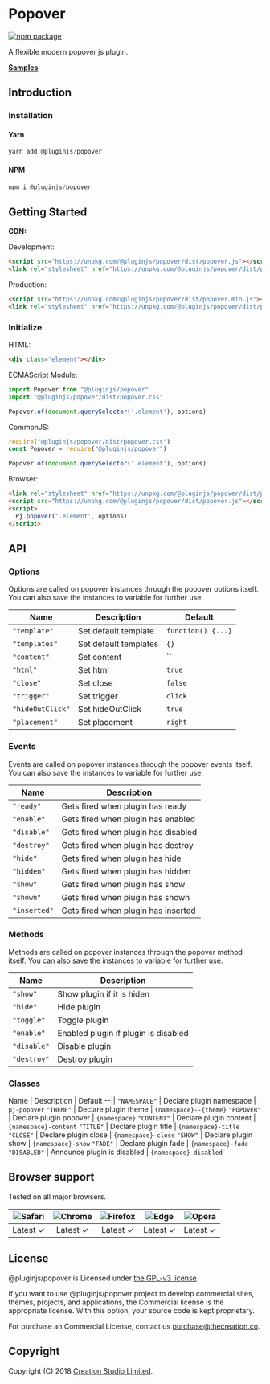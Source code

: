 # Popover

[![npm package](https://img.shields.io/npm/v/@pluginjs/popover.svg)](https://www.npmjs.com/package/@pluginjs/popover)

A flexible modern popover js plugin.

**[Samples](https://codesandbox.io/s/github/pluginjs/plugin.js/tree/master/modules/popover/samples)**

## Introduction

### Installation

#### Yarn

```javascript
yarn add @pluginjs/popover
```

#### NPM

```javascript
npm i @pluginjs/popover
```

## Getting Started

**CDN:**

Development:

```html
<script src="https://unpkg.com/@pluginjs/popover/dist/popover.js"></script>
<link rel="stylesheet" href="https://unpkg.com/@pluginjs/popover/dist/popover.css">
```

Production:

```html
<script src="https://unpkg.com/@pluginjs/popover/dist/popover.min.js"></script>
<link rel="stylesheet" href="https://unpkg.com/@pluginjs/popover/dist/popover.min.css">
```

### Initialize

HTML:

```html
<div class="element"></div>
```

ECMAScript Module:

```javascript
import Popover from "@pluginjs/popover"
import "@pluginjs/popover/dist/popover.css"

Popover.of(document.querySelector('.element'), options)
```

CommonJS:

```javascript
require("@pluginjs/popover/dist/popover.css")
const Popover = require("@pluginjs/popover")

Popover.of(document.querySelector('.element'), options)
```

Browser:

```html
<link rel="stylesheet" href="https://unpkg.com/@pluginjs/popover/dist/popover.css">
<script src="https://unpkg.com/@pluginjs/popover/dist/popover.js"></script>
<script>
  Pj.popover('.element', options)
</script>
```

## API

### Options

Options are called on popover instances through the popover options itself.
You can also save the instances to variable for further use.

Name | Description | Default
--|--|--
`"template"` | Set default template | `function() {...}`
`"templates"` | Set default templates | `{}`
`"content"` | Set content | ``
`"html"` | Set html | `true`
`"close"` | Set close | `false`
`"trigger"` | Set trigger | `click`
`"hideOutClick"` | Set hideOutClick | `true`
`"placement"` | Set placement | `right`

### Events

Events are called on popover instances through the popover events itself.
You can also save the instances to variable for further use.

Name | Description
--|--
`"ready"` | Gets fired when plugin has ready
`"enable"` | Gets fired when plugin has enabled
`"disable"` | Gets fired when plugin has disabled
`"destroy"` | Gets fired when plugin has destroy
`"hide"` | Gets fired when plugin has hide
`"hidden"` | Gets fired when plugin has hidden
`"show"` | Gets fired when plugin has show
`"shown"` | Gets fired when plugin has shown
`"inserted"` | Gets fired when plugin has inserted

### Methods

Methods are called on popover instances through the popover method itself.
You can also save the instances to variable for further use.

Name | Description
--|--
`"show"` | Show plugin if it is hiden
`"hide"` | Hide plugin
`"toggle"` | Toggle plugin
`"enable"` | Enabled plugin if plugin is disabled
`"disable"` | Disable plugin
`"destroy"` | Destroy plugin

### Classes

Name | Description | Default
--||
`"NAMESPACE"` | Declare plugin namespace | `pj-popover`
`"THEME"` | Declare plugin theme | `{namespace}--{theme}`
`"POPOVER"` | Declare plugin popover | `{namespace}`
`"CONTENT"` | Declare plugin content | `{namespace}-content`
`"TITLE"` | Declare plugin title | `{namespace}-title`
`"CLOSE"` | Declare plugin close | `{namespace}-close`
`"SHOW"` | Declare plugin show | `{namespace}-show`
`"FADE"` | Declare plugin fade | `{namespace}-fade`
`"DISABLED"` | Announce plugin is disabled | `{namespace}-disabled`

## Browser support

Tested on all major browsers.

| <img src="https://raw.githubusercontent.com/alrra/browser-logos/master/src/safari/safari_32x32.png" alt="Safari"> | <img src="https://raw.githubusercontent.com/alrra/browser-logos/master/src/chrome/chrome_32x32.png" alt="Chrome"> | <img src="https://raw.githubusercontent.com/alrra/browser-logos/master/src/firefox/firefox_32x32.png" alt="Firefox"> | <img src="https://raw.githubusercontent.com/alrra/browser-logos/master/src/edge/edge_32x32.png" alt="Edge"> | <img src="https://raw.githubusercontent.com/alrra/browser-logos/master/src/opera/opera_32x32.png" alt="Opera"> |
|:--:|:--:|:--:|:--:|:--:|
| Latest ✓ | Latest ✓ | Latest ✓ | Latest ✓ | Latest ✓ |

## License

@pluginjs/popover is Licensed under [the GPL-v3 license](LICENSE).

If you want to use @pluginjs/popover project to develop commercial sites, themes, projects, and applications, the Commercial license is the appropriate license. With this option, your source code is kept proprietary.

For purchase an Commercial License, contact us purchase@thecreation.co.

## Copyright

Copyright (C) 2018 [Creation Studio Limited](creationstudio.com).